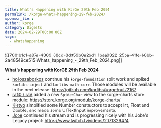 ```yaml
---
title: What's Happening with KorGe 29th Feb 2024
permalink: /korge-whats-happening-29-feb-2024/
sponsor_tier: 
author: korge
category: Digests
date: 2024-02-29T00:00:00Z
tags:
  - whatshappening
---
```

![[7001b1c1-a97a-4309-88cd-8d359b0a2bd1-1baa9322-25ba-41fe-b6bb-2a48549ce515-Whats_happening_-_29th_Feb_2024.png]]

**What's happening with KorGE 29th Feb 2024**

* [holloszaboakos](https://github.com/holloszaboakos) continue his `korge-foundation` split work and splited `korlibs-inject` and `korlibs-math-core`. Those modules will be available in the next release: <https://github.com/korlibs/korge/pull/2167>
* [rafi0 / raV](https://github.com/rafi0) added a new `SpiderChar` view to the korge-charts store module: <https://store.korge.org/module/korge-charts/>
* [Kietyo](https://github.com/Kietyo) simplified some Number constructors to accept Int, Float and Double, and made some UITextInput improvements.
* [Jobe](https://github.com/jobe-m) continued his stream and is progressing nicely with his Jobe's Legacy project: <https://www.twitch.tv/videos/2071329474>